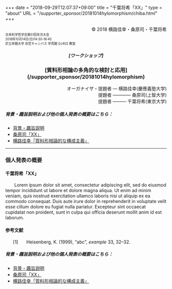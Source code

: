 +++
date = "2018-09-29T12:07:37+09:00"
title = "千葉将希「XX」"
type = "about"
URL = "/supporter_sponsor/20181014hylomorphism/chiba.html"
+++

<div style="text-align: right;">
&copy; 2018 横路佳幸・桑原司・千葉将希
</div>
<div style="font-size: 70%;">
日本科学哲学会第51回年次大会<br>
2018年10月14日(日)14:30–16:45<br>
於立命館大学 衣笠キャンパス 学而館 GJ402 教室
</div>

<H5 style="text-align: center;">
[ワークショップ]
</H5>
<H3 style="text-align: center;">
[質料形相論の多角的な検討と応用](/supporter_sponsor/20181014hylomorphism)
</H3>
<div style="text-align: right;">
オーガナイザ・提題者 — 横路佳幸(慶應義塾大学)<br>
提題者 ———— 桑原司(上智大学)<br>
提題者 ——— 千葉将希(東京大学)<br>
</div>

##### 背景・趣旨説明および他の個人発表の概要はこちら：
* [背景・趣旨説明](/supporter_sponsor/20181014hylomorphism/background.html)
* [桑原司「XX」](/supporter_sponsor/20181014hylomorphism/kuwahara.html)
* [横路佳幸「質料形相論的な構成主義」](/supporter_sponsor/20181014hylomorphism/yokoro.html)

----
### 個人発表の概要
#### 千葉将希「XX」

&emsp;&emsp;Lorem ipsum dolor sit amet, consectetur adipiscing elit, sed do eiusmod tempor incididunt ut labore et dolore magna aliqua. Ut enim ad minim veniam, quis nostrud exercitation ullamco laboris nisi ut aliquip ex ea commodo consequat. Duis aute irure dolor in reprehenderit in voluptate velit esse cillum dolore eu fugiat nulla pariatur. Excepteur sint occaecat cupidatat non proident, sunt in culpa qui officia deserunt mollit anim id est laborum.


#### 参考文献

<style type="text/css">
<!--
ol.list_squarebrackets {
  list-style-type: none;
  margin-left: 3em;
}

ol.list_squarebrackets li {
  counter-increment: cnt;
}

ol.list_squarebrackets li:before {
  content: "[" counter(cnt) "] ";
  display:inline-block;
  margin-left:-3em;
  width: 3em;
}
-->
</style>

<ol class="list_squarebrackets">
<li id="bib1">Heisenberg, K. (1999), “abc”, <i>example</i> 33, 32–32.</li>
</ol>


##### 背景・趣旨説明および他の個人発表の概要はこちら：
* [背景・趣旨説明](/supporter_sponsor/20181014hylomorphism/background.html)
* [桑原司「XX」](/supporter_sponsor/20181014hylomorphism/kuwahara.html)
* [横路佳幸「質料形相論的な構成主義」](/supporter_sponsor/20181014hylomorphism/yokoro.html)


<script type="application/ld+json">
{
	"@context": "http://schema.org",
	"@type": "Event",
	"name" : "ワークショップ「質料形相論の多角的な検討と応用」",
	"description": "やまなみ書房はワークショップ「質料形相論の多角的な検討と応用」（日本科学哲学会第51回大会）を協力・後援しています。",
	"location": {
		"@type": "Place",
		"address": {
			"@type": "PostalAddress",
			"addressLocality": "Kyoto, Japan",
			"postalCode": "603-8577",
			"streetAddress": "Ritsumeikan University Gakujikan-hall Room GJ402, 56-1 Toji-in Kitamachi, Kita-ku, Kyoto",
			"addressCountry" : "JP"
		},
		"name": "立命館大学 衣笠キャンパス 学而館 4階 GJ402教室"
	},
	"organizer": {
		"@type": "Person",
		"name": "横路佳幸",
		"affiliation": {
			"@type" : "Organization",
			"name" : "慶應義塾大学"
		}
	},
	"performer": [
		{
			"@type": "Person",
			"name": "横路佳幸",
			"affiliation": {
				"@type" : "Organization",
				"name" : "慶應義塾大学"
			}
		},
		{
			"@type": "Person",
			"name": "桑原司",
			"affiliation": {
				"@type" : "Organization",
				"name" : "上智大学"
			}
		},
		{
			"@type": "Person",
			"name": "千葉将希",
			"affiliation": {
				"@type" : "Organization",
				"name" : "東京大学"
			}
		}
	],
	"startDate": "2018-10-14T14:30:00+09:00",
	"endDate": "2018-10-14T16:45:00+09:00",
	"sponsor" : {
		"@type" : "Organization",
		"name" : ["やまなみ書房", "Yamanami Books"]
	},
	"offers": {
		"@type": "Offer",
		"price": "1000",
		"priceCurrency": "JPY",
		"availability": "http://schema.org/InStock",
		"url": "http://pssj.info/program/program.html",
		"validFrom": "2018-10-12T18:30:00+09:00"
	},
	"image": "https://www.yamanami.tokyo/images/misc/20181014hylomorphism_ol.png",
	"url": "https://www.yamanami.tokyo/supporter_sponsor/20181014hylomorphism/"
}
</script>
